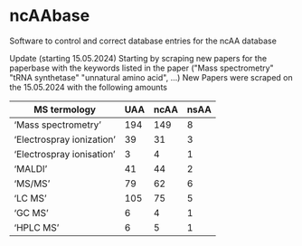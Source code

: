 # ncAAbase
Software to control and correct database entries for the ncAA database

Update (starting 15.05.2024)
Starting by scraping new papers for the paperbase with the keywords listed in the paper ("Mass spectrometry" "tRNA synthetase" "unnatural amino acid", ...)
New Papers were scraped on the 15.05.2024 with the following amounts

| MS termology              | UAA  | ncAA | nsAA |
| ------------------------- | ---- | ---- | ---- |
| ‘Mass spectrometry’       |  194 |  149 |    8 |
| ‘Electrospray ionization’ |   39 |   31 |    3 |
| ‘Electrospray ionisation’ |    3 |    4 |    1 |
| ‘MALDI’                   |   41 |   44 |    2 |
| ‘MS/MS’                   |   79 |   62 |    6 |
| ‘LC MS’                   |  105 |   75 |    5 |
| ‘GC MS’                   |    6 |    4 |    1 |
| ‘HPLC MS’                 |    6 |    5 |    1 |
